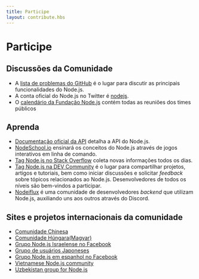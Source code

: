 ```yaml
---
title: Participe
layout: contribute.hbs
---
```


# Participe

## Discussões da Comunidade

- A [lista de problemas do GitHub](https://github.com/nodejs/node/issues) é o lugar para discutir as principais funcionalidades do Node.js.
- A conta oficial do Node.js no Twitter é [nodejs](https://twitter.com/nodejs).
- O [calendário da Fundação Node.js](https://nodejs.org/calendar) contém todas as reuniões dos times públicos

## Aprenda

- [Documentação oficial da API](https://nodejs.org/api/) detalha a API do Node.js.
- [NodeSchool.io](https://nodeschool.io/) ensinará os conceitos do Node.js através de jogos interativos em linha de comando.
- [Tag Node.js no Stack Overflow](https://stackoverflow.com/questions/tagged/node.js) coleta novas informações todos os dias.
- [Tag Node.js na DEV Community](https://dev.to/t/node) é o lugar para compartilhar projetos, artigos e tutoriais, bem como iniciar discussões e solicitar _feedback_ sobre tópicos relacionados ao Node.js. Desenvolvedores de todos os níveis são bem-vindos a participar.
- [Nodeiflux](https://discordapp.com/invite/vUsrbjd) é uma comunidade de desenvolvedores _backend_ que utilizam Node.js, auxiliando uns aos outros através do Discord.

## Sites e projetos internacionais da comunidade

- [Comunidade Chinesa](https://cnodejs.org/)
- [Comunidade Húngara(Magyar)](https://nodehun.blogspot.com/)
- [Grupo Node.js Israelense no Facebook](https://www.facebook.com/groups/node.il/)
- [Grupo de usuários Japoneses](https://nodejs.jp/)
- [Grupo Node.js em espanhol no Facebook](https://www.facebook.com/groups/node.es/)
- [Vietnamese Node.js community](https://www.facebook.com/nodejs.vn/)
- [Uzbekistan group for Node.js](https://t.me/nodejs_uz)
